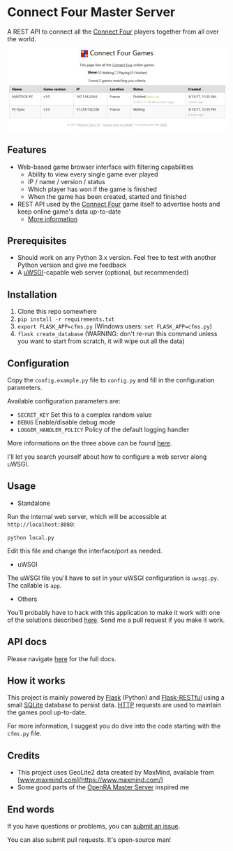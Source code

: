 # Connect Four Master Server

A REST API to connect all the [Connect Four](https://github.com/EpocDotFr/connectfour) players together
from all over the world.

<p align="center">
  <img src="https://raw.githubusercontent.com/EpocDotFr/connectfour-master-server/master/screenshot.png">
</p>

## Features

  - Web-based game browser interface with filtering capabilities
    - Ability to view every single game ever played
    - IP / name / version / status
    - Which player has won if the game is finished
    - When the game has been created, started and finished
  - REST API used by the [Connect Four](https://github.com/EpocDotFr/connectfour) game itself to advertise hosts and keep online game's data up-to-date
    - [More information](https://github.com/EpocDotFr/connectfour-master-server/blob/master/api.md)

## Prerequisites

  - Should work on any Python 3.x version. Feel free to test with another Python version and give me feedback
  - A [uWSGI](https://uwsgi-docs.readthedocs.io/en/latest/)-capable web server (optional, but recommended)

## Installation

  1. Clone this repo somewhere
  2. `pip install -r requirements.txt`
  3. `export FLASK_APP=cfms.py` (Windows users: `set FLASK_APP=cfms.py`)
  4. `flask create_database` (WARNING: don't re-run this command unless you want to start from scratch, it will wipe out all the data)

## Configuration

Copy the `config.example.py` file to `config.py` and fill in the configuration parameters.

Available configuration parameters are:

  - `SECRET_KEY` Set this to a complex random value
  - `DEBUG` Enable/disable debug mode
  - `LOGGER_HANDLER_POLICY` Policy of the default logging handler

More informations on the three above can be found [here](http://flask.pocoo.org/docs/0.12/config/#builtin-configuration-values).

I'll let you search yourself about how to configure a web server along uWSGI.

## Usage

  - Standalone

Run the internal web server, which will be accessible at `http://localhost:8080`:

```
python local.py
```

Edit this file and change the interface/port as needed.

  - uWSGI

The uWSGI file you'll have to set in your uWSGI configuration is `uwsgi.py`. The callable is `app`.

  - Others

You'll probably have to hack with this application to make it work with one of the solutions described
[here](http://flask.pocoo.org/docs/0.12/deploying/). Send me a pull request if you make it work.

## API docs

Please navigate [here](https://github.com/EpocDotFr/connectfour-master-server/blob/master/api.md) for the full docs.

## How it works

This project is mainly powered by [Flask](http://flask.pocoo.org/) (Python) and [Flask-RESTful](https://flask-restful.readthedocs.io/)
using a small [SQLite](https://en.wikipedia.org/wiki/SQLite) database to persist data. 
[HTTP](https://en.wikipedia.org/wiki/Hypertext_Transfer_Protocol) requests are used to maintain the
games pool up-to-date.

For more information, I suggest you do dive into the code starting with the `cfms.py` file.

## Credits

  - This project uses GeoLite2 data created by MaxMind, available from [www.maxmind.com](https://www.maxmind.com/)
  - Some good parts of the [OpenRA Master Server](https://github.com/OpenRA/OpenRAMasterServer) inspired me

## End words

If you have questions or problems, you can [submit an issue](https://github.com/EpocDotFr/connectfour-master-server/issues).

You can also submit pull requests. It's open-source man!
